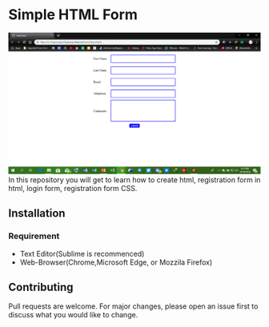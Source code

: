 # Simple HTML Form
![This is the ScreenShot](https://github.com/VictorOmondi1997/Simple-HTML-Form/blob/master/SimpleHTMLForm.png)
In this repository you will get to learn how to create html, registration form in html, login form, registration form CSS.
## Installation
### Requirement
* Text Editor(Sublime is recommenced)
* Web-Browser(Chrome,Microsoft Edge, or Mozzila Firefox)

## Contributing
Pull requests are welcome. For major changes, please open an issue first to  discuss what you would like to change.
